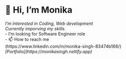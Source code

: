 <h1>👋 Hi, I’m Monika</h1>
<i class="fa fa-check-square-o" aria-hidden="true"> I’m interested in Coding, Web development</i><br>
<i class="fa fa-check-square-o" aria-hidden="true"> Currently imporving my skills.</i><br>
-  I’m looking for Software Engineer role<br>
- 📫 How to reach me<br>
 <i class="fa fa-check-square-o" aria-hidden="true"[LinkedIn]></i>(https://www.linkedin.com/in/monika-singh-83474b166/)<br>
 <i class="fa fa-hand-o-right" aria-hidden="true">[Portfolio](https://monikasingh.netlify.app)</i>

